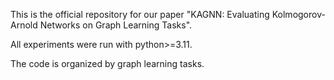 This is the official repository for our paper "KAGNN: Evaluating Kolmogorov-Arnold Networks on Graph Learning Tasks".

All experiments were run with python>=3.11.

The code is organized by graph learning tasks.
